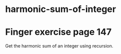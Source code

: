 # harmonic-sum-of-integer
# Finger exercise page 147
Get the harmonic sum of an integer using recursion.
